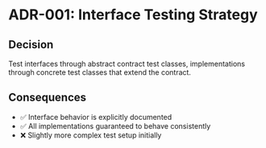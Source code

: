 # ADR-001: Interface Testing Strategy

## Decision
Test interfaces through abstract contract test classes, implementations through concrete test classes that extend the contract.

## Consequences
- ✅ Interface behavior is explicitly documented
- ✅ All implementations guaranteed to behave consistently
- ❌ Slightly more complex test setup initially